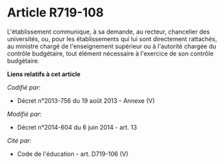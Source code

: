 # Article R719-108

L'établissement communique, à sa demande, au recteur, chancelier des universités, ou, pour les établissements qui lui sont
directement rattachés, au ministre chargé de   l'enseignement supérieur ou à l'autorité chargée du contrôle budgétaire, tout
élément nécessaire à l'exercice de son contrôle budgétaire.

**Liens relatifs à cet article**

_Codifié par_:

  - Décret n°2013-756 du 19 août 2013 -  Annexe (V)

_Modifié par_:

  - Décret n°2014-604 du 6 juin 2014 - art. 13

_Cité par_:

  - Code de l'éducation - art. D719-106 (V)
